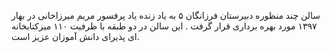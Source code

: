 سالن چند منظوره دبیرستان فرزانگان ۵ به یاد زنده یاد پرفسور مریم میرزاخانی  در بهار ۱۳۹۷ مورد بهره برداری قرار گرفت . 
این سالن در دو طبقه با ظرفیت ۱۱۰ میزکتابخانه ای پذیرای دانش آموزان عزیز است.

